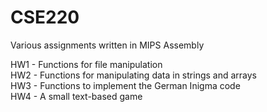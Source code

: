 # CSE220

Various assignments written in MIPS Assembly

HW1 - Functions for file manipulation  
HW2 - Functions for manipulating data in strings and arrays  
HW3 - Functions to implement the German Inigma code  
HW4 - A small text-based game   
